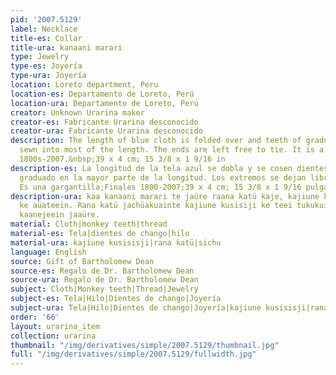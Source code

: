 ```yaml
---
pid: '2007.5129'
label: Necklace
title-es: Collar
title-ura: kanaani marari
type: Jewelry
type-es: Joyería
type-ura: Joyería
location: Loreto department, Peru
location-es: Departamento de Loreto, Perú
location-ura: Departamento de Loreto, Perú
creator: Unknown Urarina maker
creator-es: Fabricante Urarina desconocido
creator-ura: Fabricante Urarina desconocido
description: The length of blue cloth is folded over and teeth of graduated size are
  sewn into most of the length. The ends are left free to tie. It is a choker.&nbsp;Late
  1800s-2007.&nbsp;39 x 4 cm; 15 3/8 x 1 9/16 in
description-es: La longitud de la tela azul se dobla y se cosen dientes de tamaño
  graduado en la mayor parte de la longitud. Los extremos se dejan libres para atar.
  Es una gargantilla;Finales 1800-2007;39 x 4 cm; 15 3/8 x 1 9/16 pulgadas
description-ura: kaa kanaani marari te jaüre raana katü kaje, kajiune kusisiji jichuajiujuai
  ke aüateein. Rana katü jachüakuainte kajiune kusisiji ke teei tukukuin jerekürüne
  kaanejeein jaaüre.
material: Cloth|monkey teeth|thread
material-es: Tela|dientes de chango|hilo
material-ura: kajiune kusisisji|rana katü|sichu
language: English
source: Gift of Bartholomew Dean
source-es: Regalo de Dr. Bartholomew Dean
source-ura: Regalo de Dr. Bartholomew Dean
subject: Cloth|Monkey teeth|Thread|Jewelry
subject-es: Tela|Hilo|Dientes de chango|Joyería
subject-ura: Tela|Hilo|Dientes de chango|Joyería|kajiune kusisisji|rana katü|sichu
order: '66'
layout: urarina_item
collection: urarina
thumbnail: "/img/derivatives/simple/2007.5129/thumbnail.jpg"
full: "/img/derivatives/simple/2007.5129/fullwidth.jpg"
---
```

